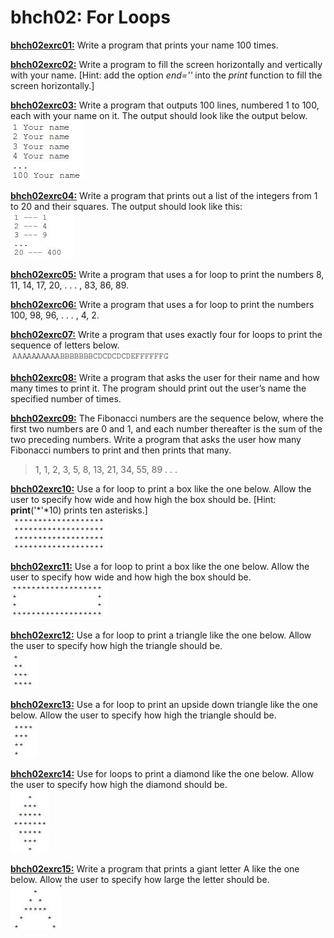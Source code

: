 # bhch02: For Loops

**[bhch02exrc01:](bhch02exrc01.py)** Write a program that prints your name 100 times.

**[bhch02exrc02:](bhch02exrc02.py)** Write a program to fill the screen horizontally and vertically with your name. [Hint: add the
option *end=''* into the *print* function to fill the screen horizontally.]

**[bhch02exrc03:](bhch02exrc03.py)** Write a program that outputs 100 lines, numbered 1 to 100, each with your name on it. The
output should look like the output below.  
![bhch02exrc03.jpg](bhch02exrc03.jpg)  

**[bhch02exrc04:](bhch02exrc04.py)** Write a program that prints out a list of the integers from 1 to 20 and their squares. The output
should look like this:  
![bhch02exrc04.jpg](bhch02exrc04.jpg)  

**[bhch02exrc05:](bhch02exrc05.py)** Write a program that uses a for loop to print the numbers 8, 11, 14, 17, 20, . . . , 83, 86, 89.

**[bhch02exrc06:](bhch02exrc06.py)** Write a program that uses a for loop to print the numbers 100, 98, 96, . . . , 4, 2.

**[bhch02exrc07:](bhch02exrc07.py)** Write a program that uses exactly four for loops to print the sequence of letters below.  
![bhch02exrc07.jpg](bhch02exrc07.jpg)  

**[bhch02exrc08:](bhch02exrc08.py)** Write a program that asks the user for their name and how many times to print it. The program
should print out the user’s name the specified number of times.

**[bhch02exrc09:](bhch02exrc09.py)** The Fibonacci numbers are the sequence below, where the first two numbers are 0 and 1, and each
number thereafter is the sum of the two preceding numbers. Write a program that asks the
user how many Fibonacci numbers to print and then prints that many.  
> 1, 1, 2, 3, 5, 8, 13, 21, 34, 55, 89 . . .

**[bhch02exrc10:](bhch02exrc10.py)** Use a for loop to print a box like the one below. Allow the user to specify how wide and how
high the box should be. [Hint: **print**('\*'\*10) prints ten asterisks.]  
![bhch02exrc10.jpg](bhch02exrc10.jpg)  

**[bhch02exrc11:](bhch02exrc11.py)** Use a for loop to print a box like the one below. Allow the user to specify how wide and how
high the box should be.  
![bhch02exrc11.jpg](bhch02exrc11.jpg)  

**[bhch02exrc12:](bhch02exrc12.py)** Use a for loop to print a triangle like the one below. Allow the user to specify how high the
triangle should be.  
![bhch02exrc12.jpg](bhch02exrc12.jpg)  

**[bhch02exrc13:](bhch02exrc13.py)** Use a for loop to print an upside down triangle like the one below. Allow the user to specify
how high the triangle should be.  
![bhch02exrc13.jpg](bhch02exrc13.jpg)  

**[bhch02exrc14:](bhch02exrc14.py)** Use for loops to print a diamond like the one below. Allow the user to specify how high the
diamond should be.  
![bhch02exrc14.jpg](bhch02exrc14.jpg)  

**[bhch02exrc15:](bhch02exrc15.py)** Write a program that prints a giant letter A like the one below. Allow the user to specify how
large the letter should be.  
![bhch02exrc15.jpg](bhch02exrc15.jpg)  
